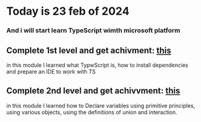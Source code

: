 # Today is 23 feb of 2024 
### And i will start learn TypeScript wimth microsoft platform


## Complete 1st level and get achivment: [this](https://learn.microsoft.com/api/achievements/share/en-us/Ddonec-5394/K5MHUFDB?sharingId=51056E77C4FF8916)

in this module I learned what TypwScript is, how to install dependencies and prepare an IDE to work with TS


## Complete 2nd level and get achivvment: [this](https://learn.microsoft.com/api/achievements/share/en-us/Ddonec-5394/X2HDQ3LY?sharingId=51056E77C4FF8916)

in this module I learned how to Declare variables using primitive principles,
using various objects,
using the definitions of union and interaction.